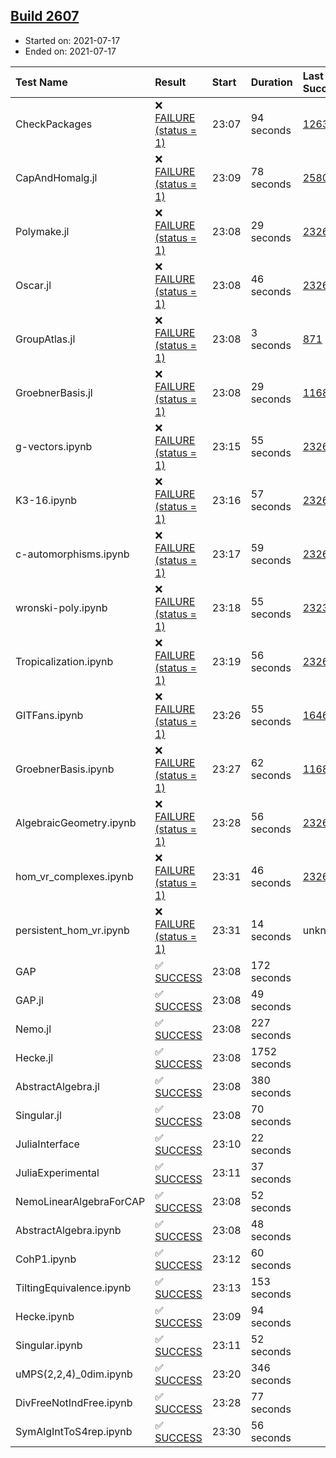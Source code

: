 ## [Build 2607](https://oscarci.mathematik.uni-kl.de/job/oscar-stable/2607/)

* Started on: 2021-07-17
* Ended on: 2021-07-17

| Test Name    | Result | Start | Duration | Last Success | First Failure |
|:-------------|:-------|:------|:---------|:-------------|:--------------|
| CheckPackages | ❌ [FAILURE (status = 1)](https://oscarci.mathematik.uni-kl.de/job/oscar-stable/2607/artifact/logs/build-2607/CheckPackages.log) | 23:07 | 94 seconds | [1263](https://oscarci.mathematik.uni-kl.de/job/oscar-stable/1263/) | [1264](https://oscarci.mathematik.uni-kl.de/job/oscar-stable/1264/) |
| CapAndHomalg.jl | ❌ [FAILURE (status = 1)](https://oscarci.mathematik.uni-kl.de/job/oscar-stable/2607/artifact/logs/build-2607/CapAndHomalg.jl.log) | 23:09 | 78 seconds | [2580](https://oscarci.mathematik.uni-kl.de/job/oscar-stable/2580/) | [2581](https://oscarci.mathematik.uni-kl.de/job/oscar-stable/2581/) |
| Polymake.jl | ❌ [FAILURE (status = 1)](https://oscarci.mathematik.uni-kl.de/job/oscar-stable/2607/artifact/logs/build-2607/Polymake.jl.log) | 23:08 | 29 seconds | [2326](https://oscarci.mathematik.uni-kl.de/job/oscar-stable/2326/) | [2327](https://oscarci.mathematik.uni-kl.de/job/oscar-stable/2327/) |
| Oscar.jl | ❌ [FAILURE (status = 1)](https://oscarci.mathematik.uni-kl.de/job/oscar-stable/2607/artifact/logs/build-2607/Oscar.jl.log) | 23:08 | 46 seconds | [2326](https://oscarci.mathematik.uni-kl.de/job/oscar-stable/2326/) | [2327](https://oscarci.mathematik.uni-kl.de/job/oscar-stable/2327/) |
| GroupAtlas.jl | ❌ [FAILURE (status = 1)](https://oscarci.mathematik.uni-kl.de/job/oscar-stable/2607/artifact/logs/build-2607/GroupAtlas.jl.log) | 23:08 | 3 seconds | [871](https://oscarci.mathematik.uni-kl.de/job/oscar-stable/871/) | [872](https://oscarci.mathematik.uni-kl.de/job/oscar-stable/872/) |
| GroebnerBasis.jl | ❌ [FAILURE (status = 1)](https://oscarci.mathematik.uni-kl.de/job/oscar-stable/2607/artifact/logs/build-2607/GroebnerBasis.jl.log) | 23:08 | 29 seconds | [1168](https://oscarci.mathematik.uni-kl.de/job/oscar-stable/1168/) | [1169](https://oscarci.mathematik.uni-kl.de/job/oscar-stable/1169/) |
| g-vectors.ipynb | ❌ [FAILURE (status = 1)](https://oscarci.mathematik.uni-kl.de/job/oscar-stable/2607/artifact/logs/build-2607/g-vectors.ipynb.log) | 23:15 | 55 seconds | [2326](https://oscarci.mathematik.uni-kl.de/job/oscar-stable/2326/) | [2327](https://oscarci.mathematik.uni-kl.de/job/oscar-stable/2327/) |
| K3-16.ipynb | ❌ [FAILURE (status = 1)](https://oscarci.mathematik.uni-kl.de/job/oscar-stable/2607/artifact/logs/build-2607/K3-16.ipynb.log) | 23:16 | 57 seconds | [2326](https://oscarci.mathematik.uni-kl.de/job/oscar-stable/2326/) | [2327](https://oscarci.mathematik.uni-kl.de/job/oscar-stable/2327/) |
| c-automorphisms.ipynb | ❌ [FAILURE (status = 1)](https://oscarci.mathematik.uni-kl.de/job/oscar-stable/2607/artifact/logs/build-2607/c-automorphisms.ipynb.log) | 23:17 | 59 seconds | [2326](https://oscarci.mathematik.uni-kl.de/job/oscar-stable/2326/) | [2327](https://oscarci.mathematik.uni-kl.de/job/oscar-stable/2327/) |
| wronski-poly.ipynb | ❌ [FAILURE (status = 1)](https://oscarci.mathematik.uni-kl.de/job/oscar-stable/2607/artifact/logs/build-2607/wronski-poly.ipynb.log) | 23:18 | 55 seconds | [2323](https://oscarci.mathematik.uni-kl.de/job/oscar-stable/2323/) | [2324](https://oscarci.mathematik.uni-kl.de/job/oscar-stable/2324/) |
| Tropicalization.ipynb | ❌ [FAILURE (status = 1)](https://oscarci.mathematik.uni-kl.de/job/oscar-stable/2607/artifact/logs/build-2607/Tropicalization.ipynb.log) | 23:19 | 56 seconds | [2326](https://oscarci.mathematik.uni-kl.de/job/oscar-stable/2326/) | [2327](https://oscarci.mathematik.uni-kl.de/job/oscar-stable/2327/) |
| GITFans.ipynb | ❌ [FAILURE (status = 1)](https://oscarci.mathematik.uni-kl.de/job/oscar-stable/2607/artifact/logs/build-2607/GITFans.ipynb.log) | 23:26 | 55 seconds | [1646](https://oscarci.mathematik.uni-kl.de/job/oscar-stable/1646/) | [1647](https://oscarci.mathematik.uni-kl.de/job/oscar-stable/1647/) |
| GroebnerBasis.ipynb | ❌ [FAILURE (status = 1)](https://oscarci.mathematik.uni-kl.de/job/oscar-stable/2607/artifact/logs/build-2607/GroebnerBasis.ipynb.log) | 23:27 | 62 seconds | [1168](https://oscarci.mathematik.uni-kl.de/job/oscar-stable/1168/) | [1169](https://oscarci.mathematik.uni-kl.de/job/oscar-stable/1169/) |
| AlgebraicGeometry.ipynb | ❌ [FAILURE (status = 1)](https://oscarci.mathematik.uni-kl.de/job/oscar-stable/2607/artifact/logs/build-2607/AlgebraicGeometry.ipynb.log) | 23:28 | 56 seconds | [2326](https://oscarci.mathematik.uni-kl.de/job/oscar-stable/2326/) | [2327](https://oscarci.mathematik.uni-kl.de/job/oscar-stable/2327/) |
| hom_vr_complexes.ipynb | ❌ [FAILURE (status = 1)](https://oscarci.mathematik.uni-kl.de/job/oscar-stable/2607/artifact/logs/build-2607/hom_vr_complexes.ipynb.log) | 23:31 | 46 seconds | [2326](https://oscarci.mathematik.uni-kl.de/job/oscar-stable/2326/) | [2327](https://oscarci.mathematik.uni-kl.de/job/oscar-stable/2327/) |
| persistent_hom_vr.ipynb | ❌ [FAILURE (status = 1)](https://oscarci.mathematik.uni-kl.de/job/oscar-stable/2607/artifact/logs/build-2607/persistent_hom_vr.ipynb.log) | 23:31 | 14 seconds | unknown | unknown |
| GAP | ✅ [SUCCESS](https://oscarci.mathematik.uni-kl.de/job/oscar-stable/2607/artifact/logs/build-2607/GAP.log) | 23:08 | 172 seconds |  |  |
| GAP.jl | ✅ [SUCCESS](https://oscarci.mathematik.uni-kl.de/job/oscar-stable/2607/artifact/logs/build-2607/GAP.jl.log) | 23:08 | 49 seconds |  |  |
| Nemo.jl | ✅ [SUCCESS](https://oscarci.mathematik.uni-kl.de/job/oscar-stable/2607/artifact/logs/build-2607/Nemo.jl.log) | 23:08 | 227 seconds |  |  |
| Hecke.jl | ✅ [SUCCESS](https://oscarci.mathematik.uni-kl.de/job/oscar-stable/2607/artifact/logs/build-2607/Hecke.jl.log) | 23:08 | 1752 seconds |  |  |
| AbstractAlgebra.jl | ✅ [SUCCESS](https://oscarci.mathematik.uni-kl.de/job/oscar-stable/2607/artifact/logs/build-2607/AbstractAlgebra.jl.log) | 23:08 | 380 seconds |  |  |
| Singular.jl | ✅ [SUCCESS](https://oscarci.mathematik.uni-kl.de/job/oscar-stable/2607/artifact/logs/build-2607/Singular.jl.log) | 23:08 | 70 seconds |  |  |
| JuliaInterface | ✅ [SUCCESS](https://oscarci.mathematik.uni-kl.de/job/oscar-stable/2607/artifact/logs/build-2607/JuliaInterface.log) | 23:10 | 22 seconds |  |  |
| JuliaExperimental | ✅ [SUCCESS](https://oscarci.mathematik.uni-kl.de/job/oscar-stable/2607/artifact/logs/build-2607/JuliaExperimental.log) | 23:11 | 37 seconds |  |  |
| NemoLinearAlgebraForCAP | ✅ [SUCCESS](https://oscarci.mathematik.uni-kl.de/job/oscar-stable/2607/artifact/logs/build-2607/NemoLinearAlgebraForCAP.log) | 23:08 | 52 seconds |  |  |
| AbstractAlgebra.ipynb | ✅ [SUCCESS](https://oscarci.mathematik.uni-kl.de/job/oscar-stable/2607/artifact/logs/build-2607/AbstractAlgebra.ipynb.log) | 23:08 | 48 seconds |  |  |
| CohP1.ipynb | ✅ [SUCCESS](https://oscarci.mathematik.uni-kl.de/job/oscar-stable/2607/artifact/logs/build-2607/CohP1.ipynb.log) | 23:12 | 60 seconds |  |  |
| TiltingEquivalence.ipynb | ✅ [SUCCESS](https://oscarci.mathematik.uni-kl.de/job/oscar-stable/2607/artifact/logs/build-2607/TiltingEquivalence.ipynb.log) | 23:13 | 153 seconds |  |  |
| Hecke.ipynb | ✅ [SUCCESS](https://oscarci.mathematik.uni-kl.de/job/oscar-stable/2607/artifact/logs/build-2607/Hecke.ipynb.log) | 23:09 | 94 seconds |  |  |
| Singular.ipynb | ✅ [SUCCESS](https://oscarci.mathematik.uni-kl.de/job/oscar-stable/2607/artifact/logs/build-2607/Singular.ipynb.log) | 23:11 | 52 seconds |  |  |
| uMPS(2,2,4)_0dim.ipynb | ✅ [SUCCESS](https://oscarci.mathematik.uni-kl.de/job/oscar-stable/2607/artifact/logs/build-2607/uMPS-2-2-4-_0dim.ipynb.log) | 23:20 | 346 seconds |  |  |
| DivFreeNotIndFree.ipynb | ✅ [SUCCESS](https://oscarci.mathematik.uni-kl.de/job/oscar-stable/2607/artifact/logs/build-2607/DivFreeNotIndFree.ipynb.log) | 23:28 | 77 seconds |  |  |
| SymAlgIntToS4rep.ipynb | ✅ [SUCCESS](https://oscarci.mathematik.uni-kl.de/job/oscar-stable/2607/artifact/logs/build-2607/SymAlgIntToS4rep.ipynb.log) | 23:30 | 56 seconds |  |  |
